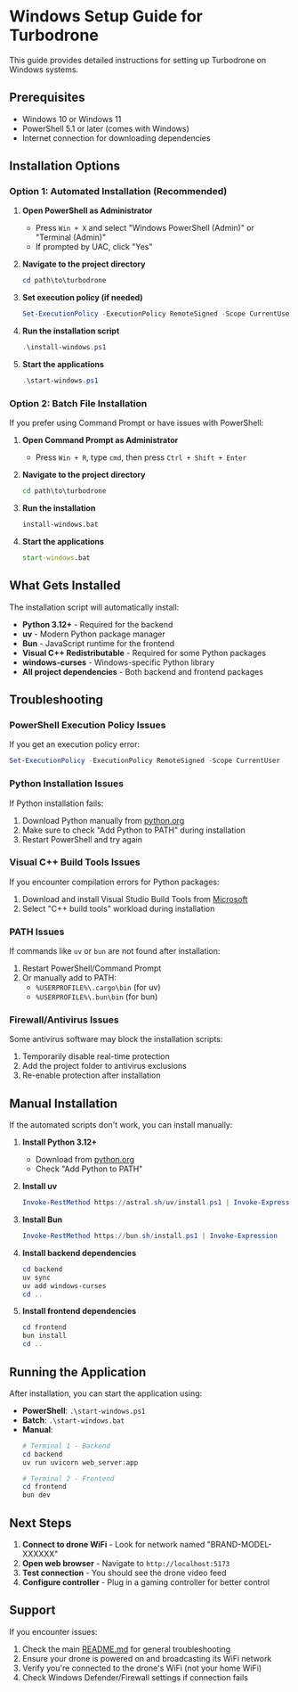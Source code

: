 # Windows Setup Guide for Turbodrone

This guide provides detailed instructions for setting up Turbodrone on Windows systems.

## Prerequisites

- Windows 10 or Windows 11
- PowerShell 5.1 or later (comes with Windows)
- Internet connection for downloading dependencies

## Installation Options

### Option 1: Automated Installation (Recommended)

1. **Open PowerShell as Administrator**
   - Press `Win + X` and select "Windows PowerShell (Admin)" or "Terminal (Admin)"
   - If prompted by UAC, click "Yes"

2. **Navigate to the project directory**
   ```powershell
   cd path\to\turbodrone
   ```

3. **Set execution policy (if needed)**
   ```powershell
   Set-ExecutionPolicy -ExecutionPolicy RemoteSigned -Scope CurrentUser
   ```

4. **Run the installation script**
   ```powershell
   .\install-windows.ps1
   ```

5. **Start the applications**
   ```powershell
   .\start-windows.ps1
   ```

### Option 2: Batch File Installation

If you prefer using Command Prompt or have issues with PowerShell:

1. **Open Command Prompt as Administrator**
   - Press `Win + R`, type `cmd`, then press `Ctrl + Shift + Enter`

2. **Navigate to the project directory**
   ```cmd
   cd path\to\turbodrone
   ```

3. **Run the installation**
   ```cmd
   install-windows.bat
   ```

4. **Start the applications**
   ```cmd
   start-windows.bat
   ```

## What Gets Installed

The installation script will automatically install:

- **Python 3.12+** - Required for the backend
- **uv** - Modern Python package manager
- **Bun** - JavaScript runtime for the frontend
- **Visual C++ Redistributable** - Required for some Python packages
- **windows-curses** - Windows-specific Python library
- **All project dependencies** - Both backend and frontend packages

## Troubleshooting

### PowerShell Execution Policy Issues

If you get an execution policy error:
```powershell
Set-ExecutionPolicy -ExecutionPolicy RemoteSigned -Scope CurrentUser
```

### Python Installation Issues

If Python installation fails:
1. Download Python manually from [python.org](https://www.python.org/downloads/)
2. Make sure to check "Add Python to PATH" during installation
3. Restart PowerShell and try again

### Visual C++ Build Tools Issues

If you encounter compilation errors for Python packages:
1. Download and install Visual Studio Build Tools from [Microsoft](https://visualstudio.microsoft.com/visual-cpp-build-tools/)
2. Select "C++ build tools" workload during installation

### PATH Issues

If commands like `uv` or `bun` are not found after installation:
1. Restart PowerShell/Command Prompt
2. Or manually add to PATH:
   - `%USERPROFILE%\.cargo\bin` (for uv)
   - `%USERPROFILE%\.bun\bin` (for bun)

### Firewall/Antivirus Issues

Some antivirus software may block the installation scripts:
1. Temporarily disable real-time protection
2. Add the project folder to antivirus exclusions
3. Re-enable protection after installation

## Manual Installation

If the automated scripts don't work, you can install manually:

1. **Install Python 3.12+**
   - Download from [python.org](https://www.python.org/downloads/)
   - Check "Add Python to PATH"

2. **Install uv**
   ```powershell
   Invoke-RestMethod https://astral.sh/uv/install.ps1 | Invoke-Expression
   ```

3. **Install Bun**
   ```powershell
   Invoke-RestMethod https://bun.sh/install.ps1 | Invoke-Expression
   ```

4. **Install backend dependencies**
   ```powershell
   cd backend
   uv sync
   uv add windows-curses
   cd ..
   ```

5. **Install frontend dependencies**
   ```powershell
   cd frontend
   bun install
   cd ..
   ```

## Running the Application

After installation, you can start the application using:

- **PowerShell**: `.\start-windows.ps1`
- **Batch**: `.\start-windows.bat`
- **Manual**:
  ```powershell
  # Terminal 1 - Backend
  cd backend
  uv run uvicorn web_server:app
  
  # Terminal 2 - Frontend
  cd frontend
  bun dev
  ```

## Next Steps

1. **Connect to drone WiFi** - Look for network named "BRAND-MODEL-XXXXXX"
2. **Open web browser** - Navigate to `http://localhost:5173`
3. **Test connection** - You should see the drone video feed
4. **Configure controller** - Plug in a gaming controller for better control

## Support

If you encounter issues:
1. Check the main [README.md](README.md) for general troubleshooting
2. Ensure your drone is powered on and broadcasting its WiFi network
3. Verify you're connected to the drone's WiFi (not your home WiFi)
4. Check Windows Defender/Firewall settings if connection fails
